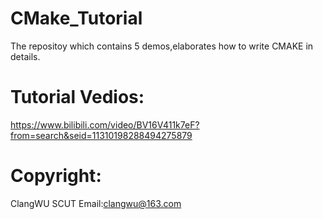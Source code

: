 # CMake_Tutorial
The repositoy which contains 5 demos,elaborates how to write CMAKE in details.

# Tutorial Vedios:
 https://www.bilibili.com/video/BV16V411k7eF?from=search&seid=11310198288494275879

# Copyright:
 ClangWU  SCUT 
 Email:clangwu@163.com
